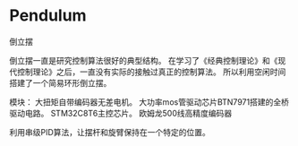 # Pendulum
倒立摆

倒立摆一直是研究控制算法很好的典型结构。
在学习了《经典控制理论》和《现代控制理论》之后，一直没有实际的接触过真正的控制算法。
所以利用空闲时间搭建了一个简易环形倒立摆。

模块：
大扭矩自带编码器无差电机。
大功率mos管驱动芯片BTN7971搭建的全桥驱动电路。
STM32C8T6主控芯片。
欧姆龙500线高精度编码器


利用串级PID算法，让摆杆和旋臂保持在一个特定的位置。


